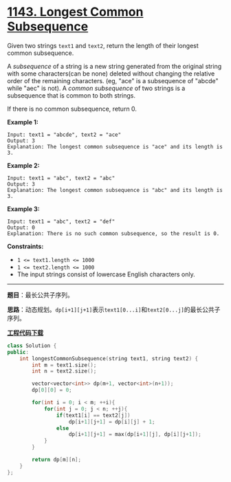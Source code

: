 # [1143. Longest Common Subsequence](https://leetcode.com/problems/longest-common-subsequence/)

Given two strings `text1` and `text2`, return the length of their longest common subsequence.

A *subsequence* of a string is a new string generated from the original string with some characters(can be none) deleted without changing the relative order of the remaining characters. (eg, "ace" is a subsequence of "abcde" while "aec" is not). A *common subsequence* of two strings is a subsequence that is common to both strings.

If there is no common subsequence, return 0.

**Example 1:**

```
Input: text1 = "abcde", text2 = "ace"
Output: 3
Explanation: The longest common subsequence is "ace" and its length is 3.
```

**Example 2:**

```
Input: text1 = "abc", text2 = "abc"
Output: 3
Explanation: The longest common subsequence is "abc" and its length is 3.
```

**Example 3:**

```
Input: text1 = "abc", text2 = "def"
Output: 0
Explanation: There is no such common subsequence, so the result is 0.
```

**Constraints:**

- `1 <= text1.length <= 1000`
- `1 <= text2.length <= 1000`
- The input strings consist of lowercase English characters only.

------

**题目**：最长公共子序列。

**思路**：动态规划。`dp[i+1][j+1]`表示`text1[0...i]`和`text2[0...j]`的最长公共子序列。

[**工程代码下载**](https://github.com/shenkh/leetcode)

```cpp
class Solution {
public:
    int longestCommonSubsequence(string text1, string text2) {
        int m = text1.size();
        int n = text2.size();

        vector<vector<int>> dp(m+1, vector<int>(n+1));
        dp[0][0] = 0;

        for(int i = 0; i < m; ++i){
            for(int j = 0; j < n; ++j){
                if(text1[i] == text2[j])
                    dp[i+1][j+1] = dp[i][j] + 1;
                else
                    dp[i+1][j+1] = max(dp[i+1][j], dp[i][j+1]);
            }
        }

        return dp[m][n];
    }
};
```
